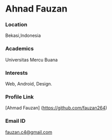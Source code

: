 # Ahnad Fauzan

### Location

Bekasi,Indonesia

### Academics

Universitas Mercu Buana

### Interests

Web, Android, Design.

### Profile Link

[Ahmad Fauzan] (https://github.com/fauzan264)

### Email ID

fauzan.c4@gmail.com
